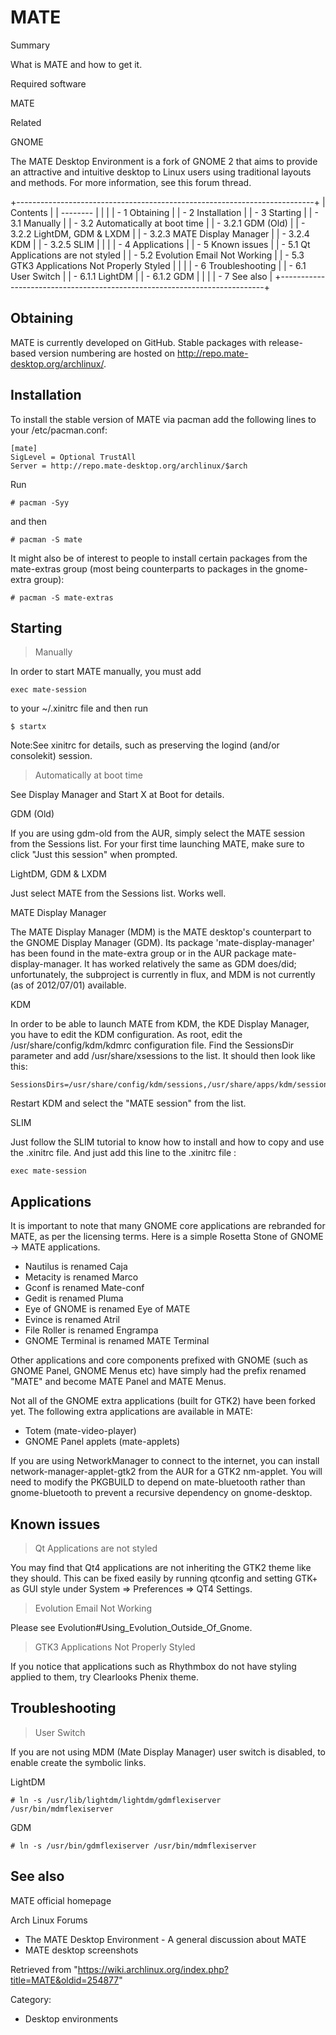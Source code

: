 MATE
====

Summary

What is MATE and how to get it.

Required software

MATE

Related

GNOME

The MATE Desktop Environment is a fork of GNOME 2 that aims to provide
an attractive and intuitive desktop to Linux users using traditional
layouts and methods. For more information, see this forum thread.

+--------------------------------------------------------------------------+
| Contents                                                                 |
| --------                                                                 |
|                                                                          |
| -   1 Obtaining                                                          |
| -   2 Installation                                                       |
| -   3 Starting                                                           |
|     -   3.1 Manually                                                     |
|     -   3.2 Automatically at boot time                                   |
|         -   3.2.1 GDM (Old)                                              |
|         -   3.2.2 LightDM, GDM & LXDM                                    |
|         -   3.2.3 MATE Display Manager                                   |
|         -   3.2.4 KDM                                                    |
|         -   3.2.5 SLIM                                                   |
|                                                                          |
| -   4 Applications                                                       |
| -   5 Known issues                                                       |
|     -   5.1 Qt Applications are not styled                               |
|     -   5.2 Evolution Email Not Working                                  |
|     -   5.3 GTK3 Applications Not Properly Styled                        |
|                                                                          |
| -   6 Troubleshooting                                                    |
|     -   6.1 User Switch                                                  |
|         -   6.1.1 LightDM                                                |
|         -   6.1.2 GDM                                                    |
|                                                                          |
| -   7 See also                                                           |
+--------------------------------------------------------------------------+

Obtaining
---------

MATE is currently developed on GitHub. Stable packages with
release-based version numbering are hosted on
http://repo.mate-desktop.org/archlinux/.

Installation
------------

To install the stable version of MATE via pacman add the following lines
to your /etc/pacman.conf:

    [mate]
    SigLevel = Optional TrustAll
    Server = http://repo.mate-desktop.org/archlinux/$arch

Run

    # pacman -Syy

and then

    # pacman -S mate

It might also be of interest to people to install certain packages from
the mate-extras group (most being counterparts to packages in the
gnome-extra group):

    # pacman -S mate-extras

Starting
--------

> Manually

In order to start MATE manually, you must add

    exec mate-session

to your ~/.xinitrc file and then run

    $ startx

Note:See xinitrc for details, such as preserving the logind (and/or
consolekit) session.

> Automatically at boot time

See Display Manager and Start X at Boot for details.

GDM (Old)

If you are using gdm-old from the AUR, simply select the MATE session
from the Sessions list. For your first time launching MATE, make sure to
click "Just this session" when prompted.

LightDM, GDM & LXDM

Just select MATE from the Sessions list. Works well.

MATE Display Manager

The MATE Display Manager (MDM) is the MATE desktop's counterpart to the
GNOME Display Manager (GDM). Its package 'mate-display-manager' has been
found in the mate-extra group or in the AUR package
mate-display-manager. It has worked relatively the same as GDM does/did;
unfortunately, the subproject is currently in flux, and MDM is not
currently (as of 2012/07/01) available.

KDM

In order to be able to launch MATE from KDM, the KDE Display Manager,
you have to edit the KDM configuration. As root, edit the
/usr/share/config/kdm/kdmrc configuration file. Find the SessionsDir
parameter and add /usr/share/xsessions to the list. It should then look
like this:

    SessionsDirs=/usr/share/config/kdm/sessions,/usr/share/apps/kdm/sessions,/usr/share/xsessions

Restart KDM and select the "MATE session" from the list.

SLIM

Just fоllow the SLIM tutorial to know how to install and how to copy and
use the .xinitrc file. And just add this line to the .xinitrc file :

    exec mate-session

Applications
------------

It is important to note that many GNOME core applications are rebranded
for MATE, as per the licensing terms. Here is a simple Rosetta Stone of
GNOME -> MATE applications.

-   Nautilus is renamed Caja
-   Metacity is renamed Marco
-   Gconf is renamed Mate-conf
-   Gedit is renamed Pluma
-   Eye of GNOME is renamed Eye of MATE
-   Evince is renamed Atril
-   File Roller is renamed Engrampa
-   GNOME Terminal is renamed MATE Terminal

Other applications and core components prefixed with GNOME (such as
GNOME Panel, GNOME Menus etc) have simply had the prefix renamed "MATE"
and become MATE Panel and MATE Menus.

Not all of the GNOME extra applications (built for GTK2) have been
forked yet. The following extra applications are available in MATE:

-   Totem (mate-video-player)
-   GNOME Panel applets (mate-applets)

If you are using NetworkManager to connect to the internet, you can
install network-manager-applet-gtk2 from the AUR for a GTK2 nm-applet.
You will need to modify the PKGBUILD to depend on mate-bluetooth rather
than gnome-bluetooth to prevent a recursive dependency on gnome-desktop.

Known issues
------------

> Qt Applications are not styled

You may find that Qt4 applications are not inheriting the GTK2 theme
like they should. This can be fixed easily by running qtconfig and
setting GTK+ as GUI style under System ⇒ Preferences ⇒ QT4 Settings.

> Evolution Email Not Working

Please see Evolution#Using_Evolution_Outside_Of_Gnome.

> GTK3 Applications Not Properly Styled

If you notice that applications such as Rhythmbox do not have styling
applied to them, try Clearlooks Phenix theme.

Troubleshooting
---------------

> User Switch

If you are not using MDM (Mate Display Manager) user switch is disabled,
to enable create the symbolic links.

LightDM

    # ln -s /usr/lib/lightdm/lightdm/gdmflexiserver /usr/bin/mdmflexiserver

GDM

    # ln -s /usr/bin/gdmflexiserver /usr/bin/mdmflexiserver

  

See also
--------

MATE official homepage

Arch Linux Forums

-   The MATE Desktop Environment - A general discussion about MATE
-   MATE desktop screenshots

Retrieved from
"https://wiki.archlinux.org/index.php?title=MATE&oldid=254877"

Category:

-   Desktop environments
